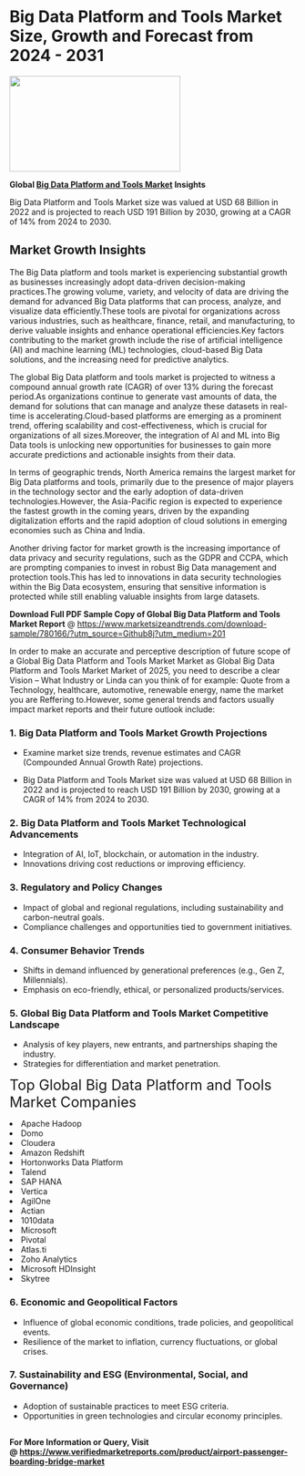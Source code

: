 <H1>Big Data Platform and Tools Market Size, Growth and Forecast from 2024 - 2031</H1><img class="aligncenter size-medium wp-image-584254" src="https://thirdeyenews.in/wp-content/uploads/2024/09/Global-Market-Research-300x168.jpeg" alt="" width="300" height="168" /><p><strong>Global&nbsp;<a href="https://www.marketsizeandtrends.com/download-sample/780166/?utm_source=Github8j?utm_medium=201">Big Data Platform and Tools Market</a> Insights</strong></p><p>Big Data Platform and Tools Market size was valued at USD 68 Billion in 2022 and is projected to reach USD 191 Billion by 2030, growing at a CAGR of 14% from 2024 to 2030.</p><p><h2>Market Growth Insights</h2> <p>The Big Data platform and tools market is experiencing substantial growth as businesses increasingly adopt data-driven decision-making practices.The growing volume, variety, and velocity of data are driving the demand for advanced Big Data platforms that can process, analyze, and visualize data efficiently.These tools are pivotal for organizations across various industries, such as healthcare, finance, retail, and manufacturing, to derive valuable insights and enhance operational efficiencies.Key factors contributing to the market growth include the rise of artificial intelligence (AI) and machine learning (ML) technologies, cloud-based Big Data solutions, and the increasing need for predictive analytics.</p> <p>The global Big Data platform and tools market is projected to witness a compound annual growth rate (CAGR) of over 13% during the forecast period.As organizations continue to generate vast amounts of data, the demand for solutions that can manage and analyze these datasets in real-time is accelerating.Cloud-based platforms are emerging as a prominent trend, offering scalability and cost-effectiveness, which is crucial for organizations of all sizes.Moreover, the integration of AI and ML into Big Data tools is unlocking new opportunities for businesses to gain more accurate predictions and actionable insights from their data.</p> <p>In terms of geographic trends, North America remains the largest market for Big Data platforms and tools, primarily due to the presence of major players in the technology sector and the early adoption of data-driven technologies.However, the Asia-Pacific region is expected to experience the fastest growth in the coming years, driven by the expanding digitalization efforts and the rapid adoption of cloud solutions in emerging economies such as China and India.</p> <p>Another driving factor for market growth is the increasing importance of data privacy and security regulations, such as the GDPR and CCPA, which are prompting companies to invest in robust Big Data management and protection tools.This has led to innovations in data security technologies within the Big Data ecosystem, ensuring that sensitive information is protected while still enabling valuable insights from large datasets.</p> <p><span class=""><strong>Download Full PDF Sample Copy of Global Big Data Platform and Tools Market Report</strong> @ <a href="https://www.marketsizeandtrends.com/download-sample/780166/?utm_source=Github8j?utm_medium=201" target="_blank">https://www.marketsizeandtrends.com/download-sample/780166/?utm_source=Github8j?utm_medium=201</a></span></p><p>In order to make an accurate and perceptive description of future scope of a Global&nbsp;Big Data Platform and Tools Market Market as Global&nbsp;Big Data Platform and Tools Market Market of 2025, you need to describe a clear Vision &ndash; What Industry or Linda can you think of for example: Quote from a Technology, healthcare, automotive, renewable energy, name the market you are Reffering to.However, some general trends and factors usually impact market reports and their future outlook include:</p><h3>1.&nbsp;<strong>Big Data Platform and Tools Market Growth Projections</strong></h3><ul><li>Examine market size trends, revenue estimates and CAGR (Compounded Annual Growth Rate) projections.</li><li><p>Big Data Platform and Tools Market size was valued at USD 68 Billion in 2022 and is projected to reach USD 191 Billion by 2030, growing at a CAGR of 14% from 2024 to 2030.</p></li></ul><h3>2.&nbsp;<strong>Big Data Platform and Tools Market Technological Advancements</strong></h3><ul><li>Integration of AI, IoT, blockchain, or automation in the industry.</li><li>Innovations driving cost reductions or improving efficiency.</li></ul><h3>3.&nbsp;<strong>Regulatory and Policy Changes</strong></h3><ul><li>Impact of global and regional regulations, including sustainability and carbon-neutral goals.</li><li>Compliance challenges and opportunities tied to government initiatives.</li></ul><h3>4.&nbsp;<strong>Consumer Behavior Trends</strong></h3><ul><li>Shifts in demand influenced by generational preferences (e.g., Gen Z, Millennials).</li><li>Emphasis on eco-friendly, ethical, or personalized products/services.</li></ul><h3>5.&nbsp;<strong>Global Big Data Platform and Tools Market Competitive Landscape</strong></h3><ul><li>Analysis of key players, new entrants, and partnerships shaping the industry.</li><li>Strategies for differentiation and market penetration.</li></ul><p data-pm-slice="1 1 []"><span style="color: inherit; font-family: inherit; font-size: 25px;">Top Global Big Data Platform and Tools Market Companies</span></p><div class="" data-test-id=""><p><li>Apache Hadoop</li><li> Domo</li><li> Cloudera</li><li> Amazon Redshift</li><li> Hortonworks Data Platform</li><li> Talend</li><li> SAP HANA</li><li> Vertica</li><li> AgilOne</li><li> Actian</li><li> 1010data</li><li> Microsoft</li><li> Pivotal</li><li> Atlas.ti</li><li> Zoho Analytics</li><li> Microsoft HDInsight</li><li> Skytree</li></p></div><h3>6.&nbsp;<strong>Economic and Geopolitical Factors</strong></h3><ul><li>Influence of global economic conditions, trade policies, and geopolitical events.</li><li>Resilience of the market to inflation, currency fluctuations, or global crises.</li></ul><h3>7.&nbsp;<strong>Sustainability and ESG (Environmental, Social, and Governance)</strong></h3><ul><li>Adoption of sustainable practices to meet ESG criteria.</li><li>Opportunities in green technologies and circular economy principles.</li></ul><h2><strong style="font-size: 14px;">For More Information or Query, Visit @&nbsp;</strong><a style="background-color: #ffffff; font-size: 14px;" href="https://www.marketsizeandtrends.com/report/big-data-platform-and-tools-market/" target="_blank">https://www.verifiedmarketreports.com/product/airport-passenger-boarding-bridge-market</a></h2>